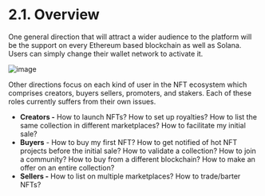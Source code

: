 # 2.1. Overview

One general direction that will attract a wider audience to the platform will be the support on every Ethereum based blockchain as well as Solana. Users can simply change their wallet network to activate it.

![image](https://user-images.githubusercontent.com/120378/154843633-98d1616c-59d6-4a25-9afd-b5d62c751cd2.png)

Other directions focus on each kind of user in the NFT ecosystem which comprises creators, buyers sellers, promoters, and stakers. Each of these roles currently suffers from their own issues.

* **Creators -** How to launch NFTs? How to set up royalties? How to list the same collection in different marketplaces? How to facilitate my initial sale?
* **Buyers** - How to buy my first NFT? How to get notified of hot NFT projects before the initial sale? How to validate a collection? How to join a community? How to buy from a different blockchain? How to make an offer on an entire collection?
* **Sellers -** How to list on multiple marketplaces? How to trade/barter NFTs?



